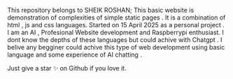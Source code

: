 This repository belongs to SHEIK ROSHAN; 
This basic website is demonstration of complexities of simple static pages .
It is a combination of html , js and css languages.
Started on 15 April 2025 as a personal project .
I am  an AI , Profesional Website development and Raspberrypi enthusiast. 
I dont know the depths of these languages but could achive with Chatgpt .
I belive any begginer could achive this type of web development using basic language and some experience of AI chatting .

Just give a star ✨️ on Github if you love it.
